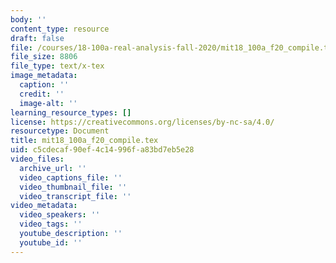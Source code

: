```yaml
---
body: ''
content_type: resource
draft: false
file: /courses/18-100a-real-analysis-fall-2020/mit18_100a_f20_compile.tex
file_size: 8806
file_type: text/x-tex
image_metadata:
  caption: ''
  credit: ''
  image-alt: ''
learning_resource_types: []
license: https://creativecommons.org/licenses/by-nc-sa/4.0/
resourcetype: Document
title: mit18_100a_f20_compile.tex
uid: c5cdecaf-90ef-4c14-996f-a83bd7eb5e28
video_files:
  archive_url: ''
  video_captions_file: ''
  video_thumbnail_file: ''
  video_transcript_file: ''
video_metadata:
  video_speakers: ''
  video_tags: ''
  youtube_description: ''
  youtube_id: ''
---
```

